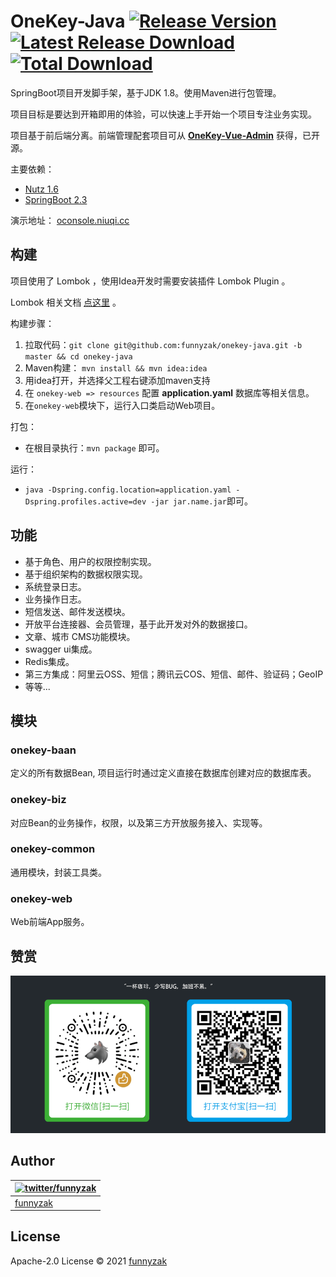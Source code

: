 # OneKey-Java [![Release Version](https://img.shields.io/github/release/funnyzak/onekey-java.svg)](https://github.com/funnyzak/onekey-java/releases/latest) [![Latest Release Download](https://img.shields.io/github/downloads/funnyzak/onekey-java/latest/total.svg)](https://github.com/funnyzak/onekey-java/releases/latest) [![Total Download](https://img.shields.io/github/downloads/funnyzak/onekey-java/total.svg)](https://github.com/funnyzak/onekey-java/releases)


SpringBoot项目开发脚手架，基于JDK 1.8。使用Maven进行包管理。

项目目标是要达到开箱即用的体验，可以快速上手开始一个项目专注业务实现。

项目基于前后端分离。前端管理配套项目可从 **[OneKey-Vue-Admin](https://github.com/funnyzak/onekey-vue-admin)** 获得，已开源。




主要依赖：

- [Nutz 1.6](https://nutzam.github.io/nutz/)
- [SpringBoot 2.3](#)

演示地址： [oconsole.niuqi.cc](http://oconsole.niuqi.cc)



## 构建

项目使用了 Lombok ，使用Idea开发时需要安装插件 Lombok Plugin 。

Lombok 相关文档 [点这里](https://projectlombok.org/features/all) 。

构建步骤：

1. 拉取代码：`git clone git@github.com:funnyzak/onekey-java.git -b master && cd onekey-java`
2. Maven构建： `mvn install && mvn idea:idea`
3. 用idea打开，并选择父工程右键添加maven支持
4. 在 `onekey-web => resources` 配置 **application.yaml** 数据库等相关信息。
5. 在`onekey-web`模块下，运行入口类启动Web项目。

打包：

- 在根目录执行：`mvn package` 即可。

运行：

- `java -Dspring.config.location=application.yaml -Dspring.profiles.active=dev -jar jar.name.jar`即可。


## 功能

- 基于角色、用户的权限控制实现。
- 基于组织架构的数据权限实现。
- 系统登录日志。
- 业务操作日志。
- 短信发送、邮件发送模块。
- 开放平台连接器、会员管理，基于此开发对外的数据接口。
- 文章、城市 CMS功能模块。
- swagger ui集成。
- Redis集成。
- 第三方集成：阿里云OSS、短信；腾讯云COS、短信、邮件、验证码；GeoIP
- 等等...


## 模块

### onekey-baan

定义的所有数据Bean, 项目运行时通过定义直接在数据库创建对应的数据库表。

### onekey-biz

对应Bean的业务操作，权限，以及第三方开放服务接入、实现等。

### onekey-common

通用模块，封装工具类。

### onekey-web

Web前端App服务。


## 赞赏

![赞赏](./_docs/assets/img/coffee.png)



## Author

| [![twitter/funnyzak](https://s.gravatar.com/avatar/c2437e240644b1317a4a356c6d6253ee?s=70)](https://twitter.com/funnyzak "Follow @funnyzak on Twitter") |
|---|
| [funnyzak](https://yycc.me/) |



## License

Apache-2.0 License © 2021 [funnyzak](https://github.com/funnyzak)

